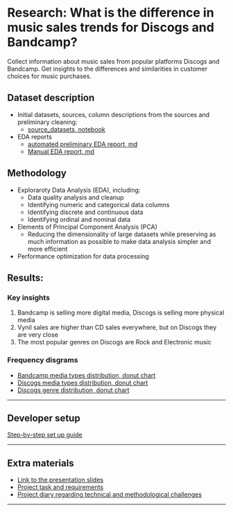 # Research: What is the difference in music sales trends for Discogs and Bandcamp?

Collect information about music sales from popular platforms Discogs and Bandcamp.
Get insights to the differences and similarities in customer choices for music purchases.

## Dataset description
- Initial datasets, sources, column descriptions from the sources and preliminary cleaning:
  - [source_datasets, notebook](notebooks/source_datasets.ipynb)
- EDA reports
  - [automated preliminary EDA report, md](reports/eda_raw_report.md)
  - [Manual EDA report, md](reports/eda_manual_report.md)

## Methodology
- Exploraroty Data Analysis (EDA), including:
  - Data quality analysis and cleanup
  - Identifying numeric and categorical data columns
  - Identifying discrete and continuous data
  - Identifying ordinal and nominal data
- Elements of Principal Component Analysis (PCA)
  - Reducing the dimensionality of large datasets while preserving as much information as possible to make data analysis simpler and more efficient
- Performance optimization for data processing

## Results:

### Key insights
1. Bandcamp is selling more digital media, Discogs is selling more physical media
2. Vynil sales are higher than CD sales everywhere, but on Discogs they are very close
3. The most popular genres on Discogs are Rock and Electronic music

### Frequency disgrams
- [Bandcamp media types distribution, donut chart ](img/bandcamp_media_types.png)
- [Discogs media types distribution, donut chart ](img/discogs_media_types.png)
- [Discogs genre distribution, donut chart ](img/discogs_media_types.png)

---
## Developer setup
[Step-by-step set up guide](docs/developer_setup.md)

---

## Extra materials
- [Link to the presentation slides](https://docs.google.com/presentation/d/1hHTHP7KXCEfrOTBI1uSvPQ56_etWSohvZ1L22Vuh_kI/edit?usp=sharing)
- [Project task and requirements](docs/project_origins.md)
- [Project diary regarding technical and methodological challenges](docs/work_diary.md)

---

